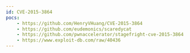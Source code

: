 ```yaml
---
id: CVE-2015-3864
pocs:
    - https://github.com/HenryVHuang/CVE-2015-3864
    - https://github.com/eudemonics/scaredycat
    - https://github.com/pwnaccelerator/stagefright-cve-2015-3864
    - https://www.exploit-db.com/raw/40436
---
```

